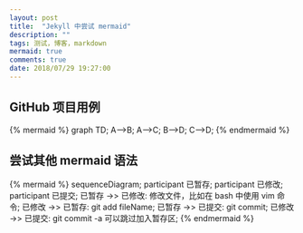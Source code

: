 ```yaml
---
layout: post
title:  "Jekyll 中尝试 mermaid"
description: ""
tags: 测试，博客，markdown
mermaid: true
comments: true
date: 2018/07/29 19:27:00
---
```


## GitHub 项目用例
{% mermaid %}
graph TD;
    A-->B;
    A-->C;
    B-->D;
    C-->D;
{% endmermaid %}

## 尝试其他 mermaid 语法

{% mermaid %}
sequenceDiagram;
participant 已暂存;
participant 已修改;
participant 已提交;
已暂存 ->> 已修改: 修改文件，比如在 bash 中使用 vim 命令;
已修改 ->> 已暂存: git add fileName;
已暂存 ->> 已提交: git commit;
已修改 ->> 已提交: git commit -a 可以跳过加入暂存区;
{% endmermaid %}
